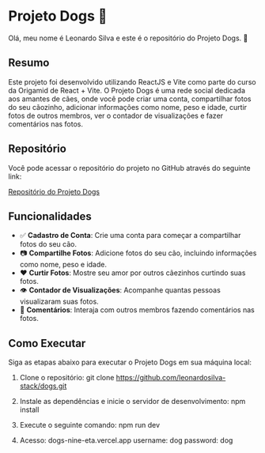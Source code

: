 # Projeto Dogs 🐶

Olá, meu nome é Leonardo Silva e este é o repositório do Projeto Dogs. 🐾

## Resumo

Este projeto foi desenvolvido utilizando ReactJS e Vite como parte do curso da Origamid de React + Vite. O Projeto Dogs é uma rede social dedicada aos amantes de cães, onde você pode criar uma conta, compartilhar fotos do seu cãozinho, adicionar informações como nome, peso e idade, curtir fotos de outros membros, ver o contador de visualizações e fazer comentários nas fotos.

## Repositório

Você pode acessar o repositório do projeto no GitHub através do seguinte link:

[Repositório do Projeto Dogs](https://github.com/leonardosilva-stack/dogs)

## Funcionalidades

- ✅ **Cadastro de Conta**: Crie uma conta para começar a compartilhar fotos do seu cão.
- 📷 **Compartilhe Fotos**: Adicione fotos do seu cão, incluindo informações como nome, peso e idade.
- ❤️ **Curtir Fotos**: Mostre seu amor por outros cãezinhos curtindo suas fotos.
- 👁️ **Contador de Visualizações**: Acompanhe quantas pessoas visualizaram suas fotos.
- 💬 **Comentários**: Interaja com outros membros fazendo comentários nas fotos.

## Como Executar

Siga as etapas abaixo para executar o Projeto Dogs em sua máquina local:

1. Clone o repositório:
   git clone https://github.com/leonardosilva-stack/dogs.git

2. Instale as dependências e inicie o servidor de desenvolvimento:
   npm install

3. Execute o seguinte comando:
   npm run dev

4. Acesso: dogs-nine-eta.vercel.app
   username: dog
   password: dog
